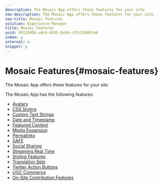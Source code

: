 ```yaml
---
description: The Mosaic App offers these features for your site.
seo-description: The Mosaic App offers these features for your site.
seo-title: Mosaic Features
solution: Experience Manager
title: Mosaic Features
uuid: 95129d56-a4c4-42d5-8c68-c5fc159017e6
index: y
internal: n
snippet: y
---
```


# Mosaic Features{#mosaic-features}

The Mosaic App offers these features for your site.



The Mosaic App has the following features:

* [Avatars](../../c-features-livefyre/c-styling-features/c-avatars.md#c_avatars)
* [CSS Styling](../../c-features-livefyre/c-styling-features/c-css-styling-branding.md#c_css_styling_branding)
* [Custom Text Strings](../../c-features-livefyre/c-custom-text-strings.md#c_custom_text_strings)
* [Date and Timestamp](../../c-features-livefyre/c-styling-features/c-date-and-timestamp.md#c_date_and_timestamp)
* [Featured Content](../../c-features-livefyre/c-content-collection-tags/c-featured-content.md#c_featured_content)
* [Media Expansion](/help/using/c-features-livefyre/c-enagement-features.md#section_pmq_ycm_d1b)
* [Permalinks](../../c-features-livefyre/c-content-collection-tags/c-permalinks.md#c_permalinks)
* [SAFE](../../c-features-livefyre/c-about-moderation/c-moderation.md#c_moderation)
* [Social Sharing](../../c-features-livefyre/c-social-sharing/c-social-sharing.md#c_social_sharing)
* [Streaming Real Time](../../c-features-livefyre/c-content-behavior-features/c-streaming-real-time.md#c_streaming_real_time)
* [Styling Features](../../c-features-livefyre/c-styling-features/c-styling-features.md#c_styling_features)
* [Translation Sets](../../c-settings-other/c-translation-sets/c-translation-sets.md#c_translation_sets)
* [Twitter Action Buttons](/help/using/c-features-livefyre/c-enagement-features.md#section_uzm_ldm_d1b) 
* [UGC Commerce](../../c-features-livefyre/c-ugc-commerce.md#c_ugc_commerce)
* [On-Site Contribution Features](../../c-features-livefyre/c-on-site-contribution-features.md#section_vzs_t2s_d1b)

